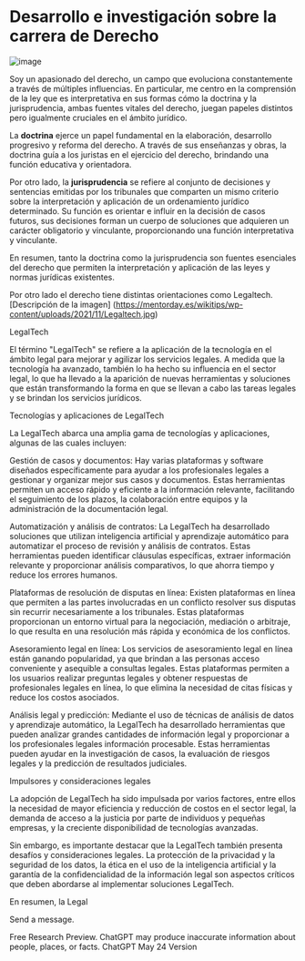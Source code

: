 
# Desarrollo e investigación sobre la carrera de Derecho 

![image](https://github.com/JoseMBanzer42/CarreraDeDerecho/assets/7370358/c0cfdd9c-865e-43d4-bcfb-1aa1565fc93f)



Soy un apasionado del derecho, un campo que evoluciona constantemente a través de múltiples influencias. En particular, me centro en la comprensión de la ley que es interpretativa en sus formas cómo la doctrina y la jurisprudencia, ambas fuentes vitales del derecho, juegan papeles distintos pero igualmente cruciales en el ámbito jurídico.

La **doctrina** ejerce un papel fundamental en la elaboración, desarrollo progresivo y reforma del derecho. A través de sus enseñanzas y obras, la doctrina guía a los juristas en el ejercicio del derecho, brindando una función educativa y orientadora.

Por otro lado, la **jurisprudencia** se refiere al conjunto de decisiones y sentencias emitidas por los tribunales que comparten un mismo criterio sobre la interpretación y aplicación de un ordenamiento jurídico determinado. Su función es orientar e influir en la decisión de casos futuros, sus decisiones forman un cuerpo de soluciones que adquieren un carácter obligatorio y vinculante, proporcionando una función interpretativa y vinculante.

En resumen, tanto la doctrina como la jurisprudencia son fuentes esenciales del derecho que permiten la interpretación y aplicación de las leyes y normas jurídicas existentes.

Por otro lado el derecho tiene distintas orientaciones como Legaltech.
[Descripción de la imagen] (https://mentorday.es/wikitips/wp-content/uploads/2021/11/Legaltech.jpg)


LegalTech

El término "LegalTech" se refiere a la aplicación de la tecnología en el ámbito legal para mejorar y agilizar los servicios legales. A medida que la tecnología ha avanzado, también lo ha hecho su influencia en el sector legal, lo que ha llevado a la aparición de nuevas herramientas y soluciones que están transformando la forma en que se llevan a cabo las tareas legales y se brindan los servicios jurídicos.

Tecnologías y aplicaciones de LegalTech

La LegalTech abarca una amplia gama de tecnologías y aplicaciones, algunas de las cuales incluyen:

Gestión de casos y documentos: Hay varias plataformas y software diseñados específicamente para ayudar a los profesionales legales a gestionar y organizar mejor sus casos y documentos. Estas herramientas permiten un acceso rápido y eficiente a la información relevante, facilitando el seguimiento de los plazos, la colaboración entre equipos y la administración de la documentación legal.

Automatización y análisis de contratos: La LegalTech ha desarrollado soluciones que utilizan inteligencia artificial y aprendizaje automático para automatizar el proceso de revisión y análisis de contratos. Estas herramientas pueden identificar cláusulas específicas, extraer información relevante y proporcionar análisis comparativos, lo que ahorra tiempo y reduce los errores humanos.

Plataformas de resolución de disputas en línea: Existen plataformas en línea que permiten a las partes involucradas en un conflicto resolver sus disputas sin recurrir necesariamente a los tribunales. Estas plataformas proporcionan un entorno virtual para la negociación, mediación o arbitraje, lo que resulta en una resolución más rápida y económica de los conflictos.

Asesoramiento legal en línea: Los servicios de asesoramiento legal en línea están ganando popularidad, ya que brindan a las personas acceso conveniente y asequible a consultas legales. Estas plataformas permiten a los usuarios realizar preguntas legales y obtener respuestas de profesionales legales en línea, lo que elimina la necesidad de citas físicas y reduce los costos asociados.

Análisis legal y predicción: Mediante el uso de técnicas de análisis de datos y aprendizaje automático, la LegalTech ha desarrollado herramientas que pueden analizar grandes cantidades de información legal y proporcionar a los profesionales legales información procesable. Estas herramientas pueden ayudar en la investigación de casos, la evaluación de riesgos legales y la predicción de resultados judiciales.

Impulsores y consideraciones legales

La adopción de LegalTech ha sido impulsada por varios factores, entre ellos la necesidad de mayor eficiencia y reducción de costos en el sector legal, la demanda de acceso a la justicia por parte de individuos y pequeñas empresas, y la creciente disponibilidad de tecnologías avanzadas.

Sin embargo, es importante destacar que la LegalTech también presenta desafíos y consideraciones legales. La protección de la privacidad y la seguridad de los datos, la ética en el uso de la inteligencia artificial y la garantía de la confidencialidad de la información legal son aspectos críticos que deben abordarse al implementar soluciones LegalTech.

En resumen, la Legal

Send a message.

Free Research Preview. ChatGPT may produce inaccurate information about people, places, or facts. ChatGPT May 24 Version
